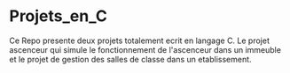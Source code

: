 # Projets_en_C

Ce Repo presente deux projets totalement ecrit en langage C. Le projet ascenceur qui simule le fonctionnement de l'ascenceur dans un immeuble et le projet de gestion des salles de classe dans un etablissement.
